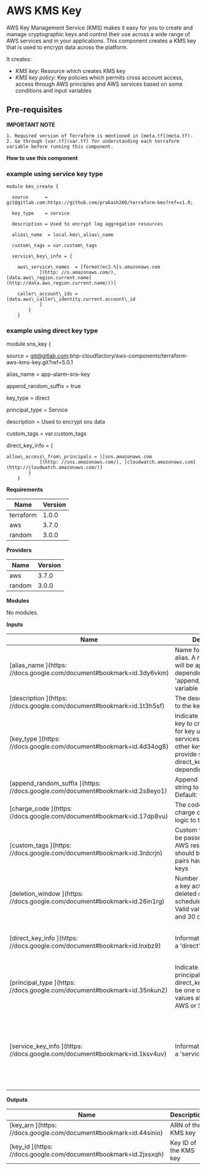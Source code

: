 # AWS KMS Key

AWS Key Management Service (KMS) makes it easy for you to create and manage cryptographic keys and control their use across a wide range of AWS services and in your applications. This component creates a KMS key that is used to encrypt data across the platform.

It creates:

- _KMS key_: Resource which creates KMS key
- _KMS key policy_: Key policies which permits cross account access, access through AWS principles and AWS services based on some conditions and input variables

## Pre-requisites

**IMPORTANT NOTE**

    1. Required version of Terraform is mentioned in [meta.tf](meta.tf).
    2. Go through [var.tf](var.tf) for understanding each terraform variable before running this component.


**How to use this component**


### example using service key type
```
module kms_create {

  source      = git@gitlab.com:https://github.com/prakash260/terraform-kms?ref=v1.0;

  key_type    = service

  description = Used to encrypt log aggregation resources

  alias\_name  = local.kms\_alias\_name

  custom\_tags = var.custom\_tags

  service\_key\_info = {

    aws\_service\_names  = [format(ec2.%[s.amazonaws.com
            ](http: //s.amazonaws.com/), [data.aws\_region.current.name](http://data.aws_region.current.name/))]

    caller\_account\_ids = [data.aws\_caller\_identity.current.account\_id
            ]
        }
    }
```
### example using direct key type

module sns\_key {

  source = git@gitlab.com:bhp-cloudfactory/aws-components/terraform-aws-kms-key.git?ref=5.0.1

  alias\_name           = app-alarm-sns-key

  append\_random\_suffix = true

  key\_type             = direct

  principal\_type       = Service

  description          = Used to encrypt sns data

  custom\_tags          = var.custom\_tags

  direct\_key\_info = {

    allow\_access\_from\_principals = [[sns.amazonaws.com
                ](http: //sns.amazonaws.com/), [cloudwatch.amazonaws.com](http://cloudwatch.amazonaws.com/)]
            }
        }

**Requirements**

| **Name** | **Version** |
| --- | --- |
| terraform |  1.0.0 |
| aws |  3.7.0 |
| random |  3.0.0 |

**Providers**

| **Name** | **Version** |
| --- | --- |
| aws |  3.7.0 |
| random |  3.0.0 |

**Modules**

No modules.

**Inputs**

| **Name** | **Description** | **Type** | **Default** | **Required** |
| --- | --- | --- | --- | --- |
| [alias\_name ](https: //docs.google.com/document#bookmark=id.3dy6vkm)  | Name for the kms key alias. A random string will be appended depending on the &#39;append\_random\_suffix&#39; variable | string | n/a | yes |
| [description ](https: //docs.google.com/document#bookmark=id.1t3h5sf)  | The description to give to the key | string | n/a | yes |
| [key\_type ](https: //docs.google.com/document#bookmark=id.4d34og8)  | Indicate which kind of key to create: &#39;service&#39; for key used by services; &#39;direct&#39; for other keys. Must provide service\_key or direct\_key maps depending on the type | string | n/a | yes |
| [append\_random\_suffix ](https: //docs.google.com/document#bookmark=id.2s8eyo1)  | Append a random string to the alias name. Default: true (yes) | bool | true | no |
| [charge\_code ](https: //docs.google.com/document#bookmark=id.17dp8vu)  | The code for applying charge code billing logic to the resources | string |  | no |
| [custom\_tags ](https: //docs.google.com/document#bookmark=id.3rdcrjn)  | Custom tags which can be passed on to the AWS resources. They should be key value pairs having distinct keys | map(any) | {} | no |
| [deletion\_window ](https: //docs.google.com/document#bookmark=id.26in1rg)  | Number of days before a key actually gets deleted once it&#39;s been scheduled for deletion. Valid value between 7 and 30 days | number | 30 | no |
| [direct\_key\_info ](https: //docs.google.com/document#bookmark=id.lnxbz9)  | Information required for a &#39;direct&#39; key | object({ # List of principals to allow for cryptographic use of key. allow\_access\_from\_principals = list(string) }) | { allow\_access\_from\_principals: [] } | no |
| [principal\_type ](https: //docs.google.com/document#bookmark=id.35nkun2)  | Indicate which type of principal to use in direct\_key\_info: Must be one of the valid values allowed, Eg. AWS or Service | string | AWS | no |
| [service\_key\_info ](https: //docs.google.com/document#bookmark=id.1ksv4uv)  | Information required for a &#39;service&#39; key | object({ # List of AWS service names for the kms:ViaService policy condition aws\_service\_names = list(string) # List of caller account IDs for the kms:CallerAccount policy condition caller\_account\_ids = list(string) }) | { aws\_service\_names: [], caller\_account\_ids: [] } | no |

**Outputs**

| **Name** | **Description** |
| --- | --- |
| [key\_arn ](https: //docs.google.com/document#bookmark=id.44sinio)  | ARN of the KMS key |
| [key\_id ](https: //docs.google.com/document#bookmark=id.2jxsxqh)  | Key ID of the KMS key |